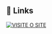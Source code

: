 ## 🔗 Links
[![VISITE O SITE](https://img.shields.io/badge/my_portfolio-000?style=for-the-badge&logo=ko-fi&logoColor=white)](https://drakomichael.github.io/ConversorMoedaSimples/)
